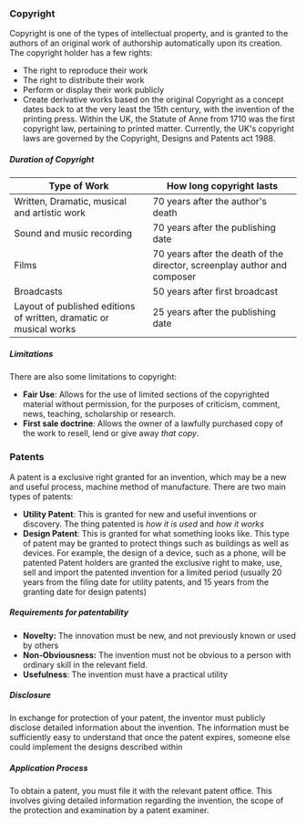 ### Copyright
Copyright is one of the types of intellectual property, and is granted to the authors of an original work of authorship automatically upon its creation. The copyright holder has a few rights:
- The right to reproduce their work
- The right to distribute their work
- Perform or display their work publicly
- Create derivative works based on the original
Copyright as a concept dates back to at the very least the 15th century, with the invention of the printing press. Within the UK, the Statute of Anne from 1710 was the first copyright law, pertaining to printed matter. Currently, the UK's copyright laws are governed by the Copyright, Designs and Patents act 1988.
##### Duration of Copyright

| Type of Work                                                       | How long copyright lasts                                                 |
| ------------------------------------------------------------------ | ------------------------------------------------------------------------ |
| Written, Dramatic, musical and artistic work                       | 70 years after the author's death                                        |
| Sound and music recording                                          | 70 years after the publishing date                                       |
| Films                                                              | 70 years after the death of the director, screenplay author and composer |
| Broadcasts                                                         | 50 years after first broadcast                                           |
| Layout of published editions of written, dramatic or musical works | 25 years after the publishing date                                       |
##### Limitations
There are also some limitations to copyright:
- **Fair Use**: Allows for the use of limited sections of the copyrighted material without permission, for the purposes of criticism, comment, news, teaching, scholarship or research.
- **First sale doctrine**: Allows the owner of a lawfully purchased copy of the work to resell, lend or give away *that copy*.
### Patents
A patent is a exclusive right granted for an invention, which may be a new and useful process, machine method of manufacture. There are two main types of patents:
- **Utility Patent**: This is granted for new and useful inventions or discovery. The thing patented is *how it is used* and *how it works*
- **Design Patent**: This is granted for what something looks like. This type of patent may be granted to protect things such as buildings as well as devices. For example, the design of a device, such as a phone, will be patented
Patent holders are granted the exclusive right to make, use, sell and import the patented invention for a limited period (usually 20 years from the filing date for utility patents, and 15 years from the granting date for design patents)
##### Requirements for patentability
- **Novelty:** The innovation must be new, and not previously known or used by others
- **Non-Obviousness:** The invention must not be obvious to a person with ordinary skill in the relevant field.
- **Usefulness**: The invention must have a practical utility
##### Disclosure
In exchange for protection of your patent, the inventor must publicly disclose detailed information about the invention. The information must be sufficiently easy to understand that once the patent expires, someone else could implement the designs described within
##### Application Process
To obtain a patent, you must file it with the relevant patent office. This involves giving detailed information regarding the invention, the scope of the protection and examination by a patent examiner.